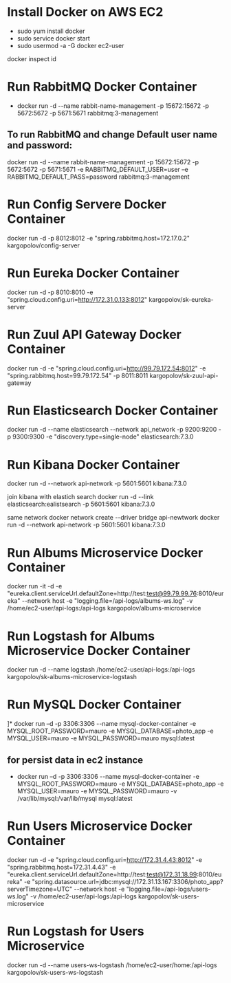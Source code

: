 # Install Docker on AWS EC2
* sudo yum install docker 
* sudo service docker start
* sudo usermod -a -G docker ec2-user

docker inspect id 

# Run RabbitMQ Docker Container
* docker run -d --name rabbit-name-management -p 15672:15672 -p 5672:5672 -p 5671:5671 rabbitmq:3-management

## To run RabbitMQ and change Default user name and password:

docker run -d --name rabbit-name-management -p 15672:15672 -p 5672:5672 -p 5671:5671 -e RABBITMQ_DEFAULT_USER=user –e RABBITMQ_DEFAULT_PASS=password rabbitmq:3-management



# Run Config Servere Docker Container
docker run -d -p 8012:8012 -e "spring.rabbitmq.host=172.17.0.2" kargopolov/config-server



# Run Eureka Docker Container
docker run -d -p 8010:8010 -e "spring.cloud.config.uri=http://172.31.0.133:8012" kargopolov/sk-eureka-server



# Run Zuul API Gateway Docker Container
docker run -d -e "spring.cloud.config.uri=http://99.79.172.54:8012" -e "spring.rabbitmq.host=99.79.172.54" -p 8011:8011 kargopolov/sk-zuul-api-gateway



# Run Elasticsearch Docker Container
docker run -d --name elasticsearch --network api_network -p 9200:9200 -p 9300:9300 -e "discovery.type=single-node" elasticsearch:7.3.0


# Run Kibana Docker Container
docker run -d --network api-network -p 5601:5601 kibana:7.3.0

join kibana with elastich search
docker run -d --link elasticsearch:ealistsearch -p 5601:5601 kibana:7.3.0

same network
docker network create --driver bridge api-newtwork
docker run -d --network api-network -p 5601:5601 kibana:7.3.0


# Run Albums Microservice Docker Container
docker run -it -d -e "eureka.client.serviceUrl.defaultZone=http://test:test@99.79.99.76:8010/eureka" --network host -e "logging.file=/api-logs/albums-ws.log" -v /home/ec2-user/api-logs:/api-logs kargopolov/albums-microservice



# Run Logstash for Albums Microservice Docker Container
docker run -d --name logstash /home/ec2-user/api-logs:/api-logs kargopolov/sk-albums-microservice-logstash



# Run MySQL Docker Container
]* docker run –d -p 3306:3306 --name mysql-docker-container -e MYSQL_ROOT_PASSWORD=mauro -e MYSQL_DATABASE=photo_app -e MYSQL_USER=mauro -e MYSQL_PASSWORD=mauro mysql:latest
## for persist data in ec2 instance 
* docker run –d -p 3306:3306 --name mysql-docker-container -e MYSQL_ROOT_PASSWORD=mauro -e MYSQL_DATABASE=photo_app -e MYSQL_USER=mauro -e MYSQL_PASSWORD=mauro -v /var/lib/mysql:/var/lib/mysql mysql:latest

# Run Users Microservice Docker Container
docker run -d -e "spring.cloud.config.uri=http://172.31.4.43:8012" -e "spring.rabbitmq.host=172.31.4.43" -e "eureka.client.serviceUrl.defaultZone=http://test:test@172.31.18.99:8010/eureka" -e "spring.datasource.url=jdbc:mysql://172.31.13.167:3306/photo_app?serverTimezone=UTC" --network host -e "logging.file=/api-logs/users-ws.log" -v /home/ec2-user/api-logs:/api-logs kargopolov/sk-users-microservice



# Run Logstash for Users Microservice
docker run -d --name users-ws-logstash /home/ec2-user/home:/api-logs kargopolov/sk-users-ws-logstash
